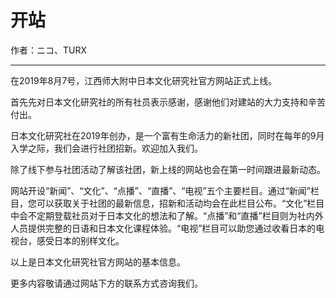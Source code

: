 # 开站

作者：ニコ、TURX

---

在2019年8月7号，江西师大附中日本文化研究社官方网站正式上线。

首先先对日本文化研究社的所有社员表示感谢，感谢他们对建站的大力支持和辛苦付出。

日本文化研究社在2019年创办，是一个富有生命活力的新社团，同时在每年的9月入学之际，我们会进行社团招新。欢迎加入我们。

除了线下参与社团活动了解该社团，新上线的网站也会在第一时间跟进最新动态。

网站开设“新闻”、“文化”、“点播”、“直播”、“电视”五个主要栏目。通过“新闻”栏目，您可以获取关于社团的最新信息，招新和活动均会在此栏目公布。“文化”栏目中会不定期登载社员对于日本文化的想法和了解。“点播”和“直播”栏目则为社内外人员提供完整的日语和日本文化课程体验。“电视”栏目可以助您通过收看日本的电视台，感受日本的别样文化。

以上是日本文化研究社官方网站的基本信息。

更多内容敬请通过网站下方的联系方式咨询我们。